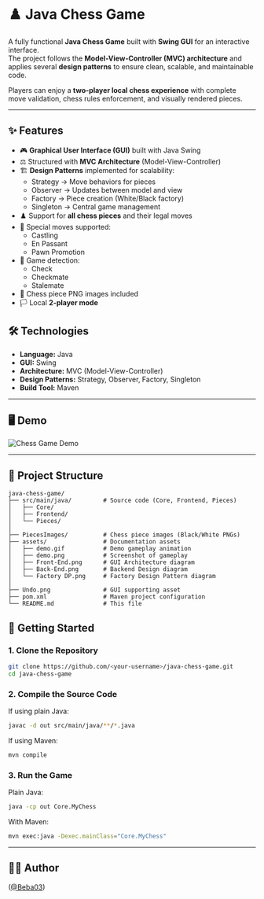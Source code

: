 # ♟️ Java Chess Game

A fully functional **Java Chess Game** built with **Swing GUI** for an interactive interface.  
The project follows the **Model-View-Controller (MVC) architecture** and applies several **design patterns** to ensure clean, scalable, and maintainable code.  

Players can enjoy a **two-player local chess experience** with complete move validation, chess rules enforcement, and visually rendered pieces.

---

## ✨ Features
- 🎮 **Graphical User Interface (GUI)** built with Java Swing  
- ⚖️ Structured with **MVC Architecture** (Model-View-Controller)  
- 🏗️ **Design Patterns** implemented for scalability:
  - Strategy → Move behaviors for pieces
  - Observer → Updates between model and view  
  - Factory → Piece creation (White/Black factory)  
  - Singleton → Central game management  
- ♟️ Support for **all chess pieces** and their legal moves  
- 🔄 Special moves supported:
  - Castling
  - En Passant
  - Pawn Promotion  
- 👑 Game detection:
  - Check
  - Checkmate
  - Stalemate  
- 🎨 Chess piece PNG images included  
- 🏳️ Local **2-player mode**


## 🛠️ Technologies
- **Language:** Java  
- **GUI:** Swing  
- **Architecture:** MVC (Model-View-Controller)  
- **Design Patterns:** Strategy, Observer, Factory, Singleton  
- **Build Tool:** Maven  

---

## 🖥️ Demo

![Chess Game Demo](https://github.com/user-attachments/assets/991325e4-ccff-454a-9556-9cd5ff22fa7c)

---

## 📂 Project Structure

```
java-chess-game/
├── src/main/java/         # Source code (Core, Frontend, Pieces)
│   ├── Core/
│   ├── Frontend/
│   └── Pieces/
│
├── PiecesImages/          # Chess piece images (Black/White PNGs)
├── assets/                # Documentation assets
│   ├── demo.gif           # Demo gameplay animation
│   ├── demo.png           # Screenshot of gameplay
│   ├── Front-End.png      # GUI Architecture diagram
│   ├── Back-End.png       # Backend Design diagram
│   └── Factory DP.png     # Factory Design Pattern diagram
│
├── Undo.png               # GUI supporting asset
├── pom.xml                # Maven project configuration
└── README.md              # This file
```

## 🚀 Getting Started

### 1. Clone the Repository
```bash
git clone https://github.com/<your-username>/java-chess-game.git
cd java-chess-game
```

### 2. Compile the Source Code
If using plain Java:
```bash
javac -d out src/main/java/**/*.java
```

If using Maven:
```bash
mvn compile
```

### 3. Run the Game
Plain Java:
```bash
java -cp out Core.MyChess
```

With Maven:
```bash
mvn exec:java -Dexec.mainClass="Core.MyChess"
```
---

## 👨‍💻 Author
([@Beba03](https://github.com/Beba03))  
